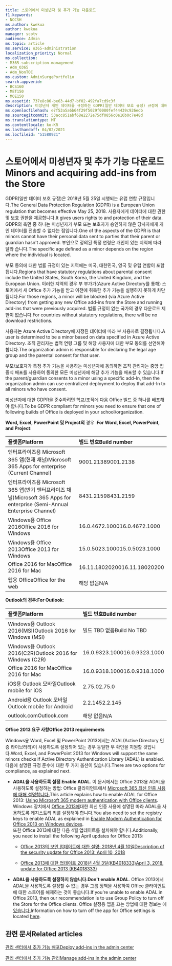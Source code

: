 ```yaml
---
title: 스토어에서 미성년자 및 추가 기능 다운로드
f1.keywords:
- NOCSH
ms.author: kwekua
author: kwekua
manager: scotv
audience: Admin
ms.topic: article
ms.service: o365-administration
localization_priority: Normal
ms.collection:
- M365-subscription-management
- Adm_O365
- Adm_NonTOC
ms.custom: AdminSurgePortfolio
search.appverid:
- BCS160
- MET150
- MOE150
ms.assetid: 737e8c86-be63-44d7-bf02-492fa7cd9c3f
description: 미성년자 개인 데이터를 규정하는 GDPR(일반 데이터 보호 규정) 규정에 대해 자세히 알아보습니다.
ms.openlocfilehash: e7f53a5a6b64f29f5029f0080fef44439c926edb
ms.sourcegitcommit: 53acc851abf68e2272e75df0856c0e16b0c7e48d
ms.translationtype: MT
ms.contentlocale: ko-KR
ms.lasthandoff: 04/02/2021
ms.locfileid: "51580921"
---
```

# <a name="minors-and-acquiring-add-ins-from-the-store"></a><span data-ttu-id="f4eb1-103">스토어에서 미성년자 및 추가 기능 다운로드</span><span class="sxs-lookup"><span data-stu-id="f4eb1-103">Minors and acquiring add-ins from the Store</span></span>

<span data-ttu-id="f4eb1-104">GDPR(일반 데이터 보호 규정)은 2018년 5월 25일 시행되는 유럽 연합 규정입니다.</span><span class="sxs-lookup"><span data-stu-id="f4eb1-104">The General Data Protection Regulation (GDPR) is a European Union regulation that becomes effective May 25, 2018.</span></span> <span data-ttu-id="f4eb1-105">사용자에게 데이터에 대한 권한 및 보호 권한을 제공합니다.</span><span class="sxs-lookup"><span data-stu-id="f4eb1-105">It gives users rights to and protection of their data.</span></span> <span data-ttu-id="f4eb1-106">GDPR의 측면 중 하나는 미성년자가 부모 또는 보호자가 승인하지 않은 당사자에게 개인 데이터를 전송할 수 없다는 점입니다.</span><span class="sxs-lookup"><span data-stu-id="f4eb1-106">One of the aspects of the GDPR is that minors cannot have their personal data sent to parties that their parent or guardian hasn't approved.</span></span> <span data-ttu-id="f4eb1-107">부인으로 정의된 특정 연령은 개인이 있는 지역에 따라 달라 습니다.</span><span class="sxs-lookup"><span data-stu-id="f4eb1-107">The specific age defined as a minor depends on the region where the individual is located.</span></span>
  
<span data-ttu-id="f4eb1-108">부모 동의에 대한 법률 규정이 있는 지역에는 미국, 대한민국, 영국 및 유럽 연합이 포함됩니다.</span><span class="sxs-lookup"><span data-stu-id="f4eb1-108">Regions that have statutory regulations about parental consent include the United States, South Korea, the United Kingdom, and the European Union.</span></span> <span data-ttu-id="f4eb1-109">이러한 지역의 경우 부 부가가(Azure Active Directory를 통해) 스토어에서 새 Office 추가 기능을 받고 이전에 취득한 추가 기능을 실행하지 못하게 차단됩니다.</span><span class="sxs-lookup"><span data-stu-id="f4eb1-109">For those regions, a minor will be blocked (via Azure Active Directory) from getting any new Office add-ins from the Store and running add-ins that were previously acquired.</span></span> <span data-ttu-id="f4eb1-110">법률 규정이 없는 국가의 경우 다운로드 제한이 없습니다.</span><span class="sxs-lookup"><span data-stu-id="f4eb1-110">For countries without statutory regulations, there will be no download restrictions.</span></span>
  
<span data-ttu-id="f4eb1-111">사용자는 Azure Active Directory에 지정된 데이터에 따라 부 사용자로 결정됩니다.</span><span class="sxs-lookup"><span data-stu-id="f4eb1-111">A user is determined to be a minor based on data specified in Azure Active Directory.</span></span> <span data-ttu-id="f4eb1-112">조직 관리자는 법적 연령 그룹 및 해당 사용자에 대한 부모 동의를 선언해야 합니다.</span><span class="sxs-lookup"><span data-stu-id="f4eb1-112">The organization admin is responsible for declaring the legal age group and the parental consent for that user.</span></span>
  
<span data-ttu-id="f4eb1-113">부모/보호자가 특정 추가 기능을 사용하는 미성년자에 동의하면 조직 관리자는 중앙 집중식 배포를 사용하여 동의한 모든 미성년자에 해당 추가 기능을 배포할 수 있습니다.</span><span class="sxs-lookup"><span data-stu-id="f4eb1-113">If the parent/guardian consents to a minor using a specific add-In, then the organization admin can use centralized deployment to deploy that add-In to all minors who have consent.</span></span>
  
<span data-ttu-id="f4eb1-114">미성년자에 대한 GDPR을 준수하려면 학교/조직에 다음 Office 빌드 중 하나를 배포해야 합니다.</span><span class="sxs-lookup"><span data-stu-id="f4eb1-114">To be GDPR compliant for minors you need to ensure that one of following builds of Office is deployed in your school/organization.</span></span>
 
 <span data-ttu-id="f4eb1-115">**Word, Excel, PowerPoint 및 Project의** 경우 :</span><span class="sxs-lookup"><span data-stu-id="f4eb1-115">**For Word, Excel, PowerPoint, and Project**:</span></span> 

|<span data-ttu-id="f4eb1-116">**플랫폼**</span><span class="sxs-lookup"><span data-stu-id="f4eb1-116">**Platform**</span></span> <br/> |<span data-ttu-id="f4eb1-117">**빌드 번호**</span><span class="sxs-lookup"><span data-stu-id="f4eb1-117">**Build number**</span></span> <br/> |
|:-----|:-----|
|<span data-ttu-id="f4eb1-118">엔터프라이즈용 Microsoft 365 앱(현재 채널)</span><span class="sxs-lookup"><span data-stu-id="f4eb1-118">Microsoft 365 Apps for enterprise (Current Channel)</span></span>  <br/> |<span data-ttu-id="f4eb1-119">9001.2138</span><span class="sxs-lookup"><span data-stu-id="f4eb1-119">9001.2138</span></span>   <br/> |
|<span data-ttu-id="f4eb1-120">엔터프라이즈용 Microsoft 365 앱(반기 엔터프라이즈 채널)</span><span class="sxs-lookup"><span data-stu-id="f4eb1-120">Microsoft 365 Apps for enterprise (Semi-Annual Enterprise Channel)</span></span>  <br/> |<span data-ttu-id="f4eb1-121">8431.2159</span><span class="sxs-lookup"><span data-stu-id="f4eb1-121">8431.2159</span></span>  <br/> |
|<span data-ttu-id="f4eb1-122">Windows용 Office 2016</span><span class="sxs-lookup"><span data-stu-id="f4eb1-122">Office 2016 for Windows</span></span>  <br/> |<span data-ttu-id="f4eb1-123">16.0.4672.1000</span><span class="sxs-lookup"><span data-stu-id="f4eb1-123">16.0.4672.1000</span></span>  <br/> |
|<span data-ttu-id="f4eb1-124">Windows용 Office 2013</span><span class="sxs-lookup"><span data-stu-id="f4eb1-124">Office 2013 for Windows</span></span>  <br/> |<span data-ttu-id="f4eb1-125">15.0.5023.1000</span><span class="sxs-lookup"><span data-stu-id="f4eb1-125">15.0.5023.1000</span></span>  <br/> |
|<span data-ttu-id="f4eb1-126">Office 2016 for Mac</span><span class="sxs-lookup"><span data-stu-id="f4eb1-126">Office 2016 for Mac</span></span>  <br/> |<span data-ttu-id="f4eb1-127">16.11.18020200</span><span class="sxs-lookup"><span data-stu-id="f4eb1-127">16.11.18020200</span></span>  <br/> |
|<span data-ttu-id="f4eb1-128">웹용 Office</span><span class="sxs-lookup"><span data-stu-id="f4eb1-128">Office for the web</span></span>  <br/> |<span data-ttu-id="f4eb1-129">해당 없음</span><span class="sxs-lookup"><span data-stu-id="f4eb1-129">N/A</span></span>  <br/> |
   
 <span data-ttu-id="f4eb1-130">**Outlook의 경우**:</span><span class="sxs-lookup"><span data-stu-id="f4eb1-130">**For Outlook**:</span></span> 
  
|<span data-ttu-id="f4eb1-131">**플랫폼**</span><span class="sxs-lookup"><span data-stu-id="f4eb1-131">**Platform**</span></span> <br/> |<span data-ttu-id="f4eb1-132">**빌드 번호**</span><span class="sxs-lookup"><span data-stu-id="f4eb1-132">**Build number**</span></span> <br/> |
|:-----|:-----|
|<span data-ttu-id="f4eb1-133">Windows용 Outlook 2016(MSI)</span><span class="sxs-lookup"><span data-stu-id="f4eb1-133">Outlook 2016 for Windows (MSI)</span></span>  <br/> |<span data-ttu-id="f4eb1-134">빌드 TBD 없음</span><span class="sxs-lookup"><span data-stu-id="f4eb1-134">Build No TBD</span></span>  <br/> |
|<span data-ttu-id="f4eb1-135">Windows용 Outlook 2016(C2R)</span><span class="sxs-lookup"><span data-stu-id="f4eb1-135">Outlook 2016 for Windows (C2R)</span></span>  <br/> |<span data-ttu-id="f4eb1-136">16.0.9323.1000</span><span class="sxs-lookup"><span data-stu-id="f4eb1-136">16.0.9323.1000</span></span>  <br/> |
|<span data-ttu-id="f4eb1-137">Office 2016 for Mac</span><span class="sxs-lookup"><span data-stu-id="f4eb1-137">Office 2016 for Mac</span></span>  <br/> |<span data-ttu-id="f4eb1-138">16.0.9318.1000</span><span class="sxs-lookup"><span data-stu-id="f4eb1-138">16.0.9318.1000</span></span>  <br/> |
|<span data-ttu-id="f4eb1-139">iOS용 Outlook 모바일</span><span class="sxs-lookup"><span data-stu-id="f4eb1-139">Outlook mobile for iOS</span></span>  <br/> |<span data-ttu-id="f4eb1-140">2.75.0</span><span class="sxs-lookup"><span data-stu-id="f4eb1-140">2.75.0</span></span>  <br/> |
|<span data-ttu-id="f4eb1-141">Android용 Outlook 모바일</span><span class="sxs-lookup"><span data-stu-id="f4eb1-141">Outlook mobile for Android</span></span>  <br/> |<span data-ttu-id="f4eb1-142">2.2.145</span><span class="sxs-lookup"><span data-stu-id="f4eb1-142">2.2.145</span></span>  <br/> |
|<span data-ttu-id="f4eb1-143">outlook.com</span><span class="sxs-lookup"><span data-stu-id="f4eb1-143">Outlook.com</span></span>  <br/> |<span data-ttu-id="f4eb1-144">해당 없음</span><span class="sxs-lookup"><span data-stu-id="f4eb1-144">N/A</span></span>  <br/> |

 <span data-ttu-id="f4eb1-145">**Office 2013 요구 사항**</span><span class="sxs-lookup"><span data-stu-id="f4eb1-145">**Office 2013 requirements**</span></span>
  
<span data-ttu-id="f4eb1-146">Windows용 Word, Excel 및 PowerPoint 2013에서는 ADAL(Active Directory 인증 라이브러리)이 사용하도록 설정되어 있는 경우 동일한 부 확인을 지원할 것입니다.</span><span class="sxs-lookup"><span data-stu-id="f4eb1-146">Word, Excel, and PowerPoint 2013 for Windows will support the same minors checks if Active Directory Authentication Library (ADAL) is enabled.</span></span> <span data-ttu-id="f4eb1-147">다음에 설명된 규정 준수에 대한 두 가지 옵션이 있습니다.</span><span class="sxs-lookup"><span data-stu-id="f4eb1-147">There are two options for compliance, as explained next.</span></span>
  
- <span data-ttu-id="f4eb1-148">**ADAL을 사용하도록 설정**.</span><span class="sxs-lookup"><span data-stu-id="f4eb1-148">**Enable ADAL**.</span></span> <span data-ttu-id="f4eb1-149">이 문서에서는 Office 2013용 ADAL을 사용하도록 설정하는 방법: Office 클라이언트에서 [Microsoft 365 최신 인증 사용에 대해 설명합니다.](../../enterprise/modern-auth-for-office-2013-and-2016.md)</span><span class="sxs-lookup"><span data-stu-id="f4eb1-149">This article explains how to enable ADAL for Office 2013: [Using Microsoft 365 modern authentication with Office clients](../../enterprise/modern-auth-for-office-2013-and-2016.md).</span></span><br/><span data-ttu-id="f4eb1-150">Windows 장치에서 [Office 2013에](../security-and-compliance/enable-modern-authentication.md)대한 최신 인증 사용에 설명된 따라 ADAL을 사용하도록 레지스트리 키를 설정해야 합니다.</span><span class="sxs-lookup"><span data-stu-id="f4eb1-150">You also need to set the registry keys to enable ADAL as explained in [Enable Modern Authentication for Office 2013 on Windows devices](../security-and-compliance/enable-modern-authentication.md).</span></span><br/><span data-ttu-id="f4eb1-151">또한 Office 2013에 대한 다음 4월 업데이트를 설치해야 합니다.</span><span class="sxs-lookup"><span data-stu-id="f4eb1-151">Additionally, you need to install the following April updates for Office 2013:</span></span>
    
  - [<span data-ttu-id="f4eb1-152">Office 2013의 보안 업데이트에 대한 설명: 2018년 4월 10일</span><span class="sxs-lookup"><span data-stu-id="f4eb1-152">Description of the security update for Office 2013: April 10, 2018</span></span>](https://support.microsoft.com/help/4018330/description-of-the-security-update-for-office-2013-april-10-2018)
    
  - [<span data-ttu-id="f4eb1-153">Office 2013에 대한 업데이트 2018년 4월 3일(KB4018333)</span><span class="sxs-lookup"><span data-stu-id="f4eb1-153">April 3, 2018, update for Office 2013 (KB4018333)</span></span>](https://support.microsoft.com/help/4018333/april-3-2018-update-for-office-2013-kb4018333)
    
- <span data-ttu-id="f4eb1-154">**ADAL을 사용하도록 설정하지 않습니다.**</span><span class="sxs-lookup"><span data-stu-id="f4eb1-154">**Don't enable ADAL**.</span></span> <span data-ttu-id="f4eb1-155">Office 2013에서 ADAL을 사용하도록 설정할 수 없는 경우 그룹 정책을 사용하여 Office 클라이언트에 대한 스토어를 해제하는 것이 좋습니다.</span><span class="sxs-lookup"><span data-stu-id="f4eb1-155">If you're unable to enable ADAL in Office 2013, then our recommendation is to use Group Policy to turn off the Store for the Office clients.</span></span> <span data-ttu-id="f4eb1-156">Office 설정용 앱을 끄는 방법에 대한 정보는 에 [있습니다.](/previous-versions/office/office-2013-resource-kit/cc178992(v=office.15))</span><span class="sxs-lookup"><span data-stu-id="f4eb1-156">Information on how to turn off the app for Office settings is located [here](/previous-versions/office/office-2013-resource-kit/cc178992(v=office.15)).</span></span>

## <a name="related-articles"></a><span data-ttu-id="f4eb1-157">관련 문서</span><span class="sxs-lookup"><span data-stu-id="f4eb1-157">Related articles</span></span>

[<span data-ttu-id="f4eb1-158">관리 센터에서 추가 기능 배포</span><span class="sxs-lookup"><span data-stu-id="f4eb1-158">Deploy add-ins in the admin center</span></span>](./manage-deployment-of-add-ins.md)

[<span data-ttu-id="f4eb1-159">관리 센터에서 추가 기능 관리</span><span class="sxs-lookup"><span data-stu-id="f4eb1-159">Manage add-ins in the admin center</span></span>](./manage-addins-in-the-admin-center.md)
